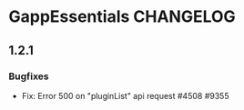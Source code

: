 # GappEssentials CHANGELOG
## 1.2.1
### Bugfixes
- Fix: Error 500 on "pluginList" api request #4508 #9355